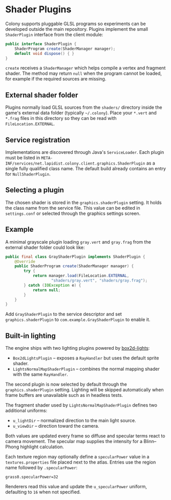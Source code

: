 # Shader Plugins

Colony supports pluggable GLSL programs so experiments can be developed
outside the main repository. Plugins implement the small
`ShaderPlugin` interface from the client module:

```java
public interface ShaderPlugin {
    ShaderProgram create(ShaderManager manager);
    default void dispose() { }
}
```

`create` receives a `ShaderManager` which helps compile a vertex and
fragment shader. The method may return `null` when the program cannot be
loaded, for example if the required sources are missing.

## External shader folder

Plugins normally load GLSL sources from the `shaders/` directory inside
the game's external data folder (typically `~/.colony`). Place your
`*.vert` and `*.frag` files in this directory so they can be read with
`FileLocation.EXTERNAL`.

## Service registration

Implementations are discovered through Java's `ServiceLoader`. Each
plugin must be listed in
`META-INF/services/net.lapidist.colony.client.graphics.ShaderPlugin` as
a single fully qualified class name. The default build already contains
an entry for `NullShaderPlugin`.

## Selecting a plugin

The chosen shader is stored in the `graphics.shaderPlugin` setting. It
holds the class name from the service file. This value can be edited in
`settings.conf` or selected through the graphics settings screen.

## Example

A minimal grayscale plugin loading `gray.vert` and `gray.frag` from the
external shader folder could look like:

```java
public final class GrayShaderPlugin implements ShaderPlugin {
    @Override
    public ShaderProgram create(ShaderManager manager) {
        try {
            return manager.load(FileLocation.EXTERNAL,
                    "shaders/gray.vert", "shaders/gray.frag");
        } catch (IOException e) {
            return null;
        }
    }
}
```

Add `GrayShaderPlugin` to the service descriptor and set
`graphics.shaderPlugin` to `com.example.GrayShaderPlugin` to enable it.

## Built-in lighting

The engine ships with two lighting plugins powered by
[box2d-lights](https://github.com/libgdx/box2dlights):

* `Box2dLightsPlugin` – exposes a `RayHandler` but uses the default sprite shader.
* `LightsNormalMapShaderPlugin` – combines the normal mapping shader with the same `RayHandler`.

The second plugin is now selected by default through the
`graphics.shaderPlugin` setting. Lighting will be skipped automatically when
frame buffers are unavailable such as in headless tests.

The fragment shader used by `LightsNormalMapShaderPlugin` defines two
additional uniforms:

* `u_lightDir` – normalized direction to the main light source.
* `u_viewDir` – direction toward the camera.

Both values are updated every frame so diffuse and specular terms react to
camera movement. The specular map supplies the intensity for a Blinn–Phong
highlight calculation.

Each texture region may optionally define a `specularPower` value in a
`textures.properties` file placed next to the atlas. Entries use the region name
followed by `.specularPower`:

```
grass0.specularPower=32
```

Renderers read this value and update the `u_specularPower` uniform, defaulting
to `16` when not specified.
